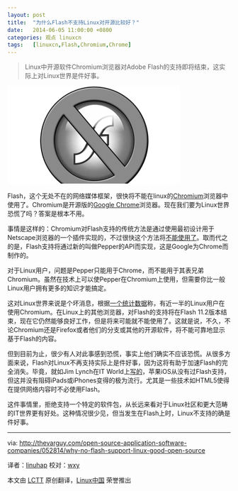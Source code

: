 ```yaml
---
layout: post
title:	"为什么Flash不支持Linux对开源比较好？"
date:	2014-06-05 11:00:00 +0800 
categories:	观点 linuxcn 
tags:	[linuxcn,Flash,Chromium,Chrome]
---
```




> 
> Linux中开源软件Chromium浏览器对Adobe Flash的支持即将结束，这实际上对Linux世界是件好事。
> 
> 
> 


![](/Asserts/Images/album/201406/05/090853j7k7wq077dzqtlla.png)


Flash，这个无处不在的网络媒体框架，很快将不能在linux的[Chromium](http://www.chromium.org/)浏览器中使用了。Chromium是开源版的[Google Chrome](https://www.google.com/intl/en-US/chrome/browser/)浏览器。现在我们要为Linux世界恐慌了吗？答案是根本不用。


事情是这样的：Chromium对Flash支持的传统方法是通过使用最初设计用于Netscape浏览器的一个插件实现的，不过很快这个方法将[不能使用了](http://www.techrepublic.com/article/browsers-will-flash-linux-into-the-future-or-drag-it-into-the-past/#.)。取而代之的是，Flash支持将通过新的叫做Pepper的API而实现，这是Google为Chrome而制作的。


对于Linux用户，问题是Pepper只能用于Chrome，而不能用于其表兄弟Chromium。虽然在技术上可以使Pepper在Chromium上使用，但需要你比一般Linux用户拥有更多的知识才能搞定。


这对Linux世界来说是个坏消息，根据[一个统计数据](http://www.techrepublic.com/article/browsers-will-flash-linux-into-the-future-or-drag-it-into-the-past/#.)称，有近一半的Linux用户在使用Chromium。在Linux上的其他浏览器，对Flash的支持将在Flash 11.2版本结束，现在它仍然能够良好工作，但是将来可能就不能使用了。这就是说，不久，不论Chromium还是Firefox或者他们的分支或其他的开源软件，将不能可靠地显示基于Flash的内容。


但到目前为止，很少有人对此事感到恐慌，事实上他们确实不应该恐慌。从很多方面来说，Flash对Linux不再支持实际上是件好事，因为这将有助于加速Flash的完全消失。毕竟，就如Jim Lynch在IT World上[写的](http://www.itworld.com/open-source/420319/adobe-flash-critical-future-linux)，苹果iOS从没有过Flash支持，但这并没有阻碍iPads或iPhones变得的极为流行。尤其是一些技术如HTML5使得在提供网络内容时不必使用Flash。


这件事情里，拒绝支持一个特定的软件包，从长远来看对于Linux社区和更大范畴的IT世界更有好处。这种情况很少见，但当发生在Flash上时，Linux不支持的确是件好事。




---


via: <http://thevarguy.com/open-source-application-software-companies/052814/why-no-flash-support-linux-good-open-source>


译者：[linuhap](https://github.com/linuhap) 校对：[wxy](https://github.com/wxy)


本文由 [LCTT](https://github.com/LCTT/TranslateProject) 原创翻译，[Linux中国](http://linux.cn/) 荣誉推出
